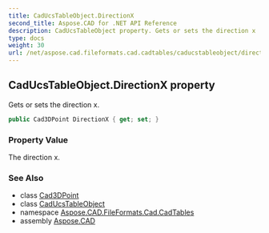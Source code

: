 ```yaml
---
title: CadUcsTableObject.DirectionX
second_title: Aspose.CAD for .NET API Reference
description: CadUcsTableObject property. Gets or sets the direction x
type: docs
weight: 30
url: /net/aspose.cad.fileformats.cad.cadtables/caducstableobject/directionx/
---
```

## CadUcsTableObject.DirectionX property

Gets or sets the direction x.

```csharp
public Cad3DPoint DirectionX { get; set; }
```

### Property Value

The direction x.

### See Also

* class [Cad3DPoint](../../../aspose.cad.fileformats.cad.cadobjects/cad3dpoint/)
* class [CadUcsTableObject](../)
* namespace [Aspose.CAD.FileFormats.Cad.CadTables](../../caducstableobject/)
* assembly [Aspose.CAD](../../../)



